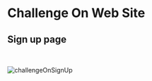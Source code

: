 # Challenge On Web Site

## Sign up page

</br>  

![challengeOnSignUp](https://user-images.githubusercontent.com/79893535/148709774-b8d5067d-74fc-42b9-a6d9-fb15f3b46260.png)
